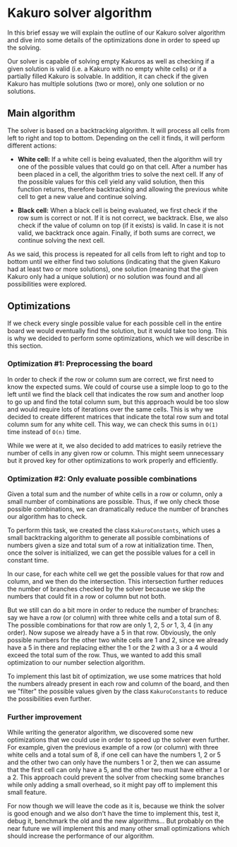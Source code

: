 # Kakuro solver algorithm

In this brief essay we will explain the outline of our Kakuro solver algorithm and dive into some details of the optimizations done in order to speed up the solving.

Our solver is capable of solving empty Kakuros as well as checking if a given solution is valid (i.e. a Kakuro with no empty white cells) or if a partially filled Kakuro is solvable. In addition, it can check if the given Kakuro has multiple solutions (two or more), only one solution or no solutions.



## Main algorithm

The solver is based on a backtracking algorithm. It will process all cells from left to right and top to bottom. Depending on the cell it finds, it will perform different actions:

- **White cell:** If a white cell is being evaluated, then the algorithm will try one of the possible values that could go on that cell. After a number has been placed in a cell, the algorithm tries to solve the next cell. If any of the possible values for this cell yield any valid solution, then this function returns, therefore backtracking and allowing the previous white cell to get a new value and continue solving.

- **Black cell:** When a black cell is being evaluated, we first check if the row sum is correct or not. If it is not correct, we backtrack. Else, we also check if the value of column on top (if it exists) is valid. In case it is not valid, we backtrack once again. Finally, if both sums are correct, we continue solving the next cell.

As we said, this process is repeated for all cells from left to right and top to bottom until we either find two solutions (indicating that the given Kakuro had at least two or more solutions), one solution (meaning that the given Kakuro only had a unique solution) or no solution was found and all possibilities were explored.



## Optimizations

If we check every single possible value for each possible cell in the entire board we would eventually find the solution, but it would take too long. This is why we decided to perform some optimizations, which we will describe in this section.



### Optimization #1: Preprocessing the board

In order to check if the row or column sum are correct, we first need to know the expected sums. We could of course use a simple loop to go to the left until we find the black cell that indicates the row sum and another loop to go up and find the total column sum, but this approach would be too slow and would require lots of iterations over the same cells. This is why we decided to create different matrices that indicate the total row sum and total column sum for any white cell. This way, we can check this sums in `O(1)` time instead of `O(n)` time.

While we were at it, we also decided to add matrices to easily retrieve the number of cells in any given row or column. This might seem unnecessary but it proved key for other optimizations to work properly and efficiently.



### Optimization #2: Only evaluate possible combinations

Given a total sum and the number of white cells in a row or column, only a small number of combinations are possible. Thus, if we only check those possible combinations, we can dramatically reduce the number of branches our algorithm has to check.

To perform this task, we created the class `KakuroConstants`, which uses a small backtracking algorithm to generate all possible combinations of numbers given a size and total sum of a row at initialization time. Then, once the solver is initialized, we can get the possible values for a cell in constant time.

In our case, for each white cell we get the possible values for that row and column, and we then do the intersection. This intersection further reduces the number of branches checked by the solver because we skip the numbers that could fit in a row or column but not both.

But we still can do a bit more in order to reduce the number of branches: say we have a row (or column) with three white cells and a total sum of 8. The possible combinations for that row are only 1, 2, 5 _or_ 1, 3, 4 (in any order). Now supose we already have a 5 in that row. Obviously, the only possible numbers for the other two white cells are 1 and 2, since we already have a 5 in there and replacing either the 1 or the 2 with a 3 or a 4 would exceed the total sum of the row. Thus, we wanted to add this small optimization to our number selection algorithm.

To implement this last bit of optimization, we use some matrices that hold the numbers already present in each row and column of the board, and then we "filter" the possible values given by the class `KakuroConstants` to reduce the possibilities even further.

### Further improvement

While writing the generator algorithm, we discovered some new optimizations that we could use in order to speed up the solver even further. For example, given the previous example of a row (or column) with three white cells and a total sum of 8, if one cell can have the numbers 1, 2 or 5 and the other two can only have the numbers 1 or 2, then we can assume that the first cell can only have a 5, and the other two must have either a 1 or a 2. This approach could prevent the solver from checking some branches while only adding a small overhead, so it might pay off to implement this small feature.

For now though we will leave the code as it is, because we think the solver is good enough and we also don't have the time to implement this, test it, debug it, benchmark the old and the new algorithms... But probably on the near future we will implement this and many other small optimizations which should increase the performance of our algorithm.
